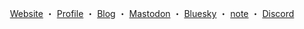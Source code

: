 <div align="center">

[Website](https://nekohack.me/) ・ [Profile](https://yuma-kitamura.nekohack.me/) ・ [Blog](https://blog.nekohack.me/) ・ [Mastodon](https://times.nekohack.me/) ・ [Bluesky](https://bsky.app/profile/jiyuujin.bsky.social) ・ [note](https://note.com/uraneko/) ・ [Discord](https://discord.gg/UNNV7afYFj)

</div>
